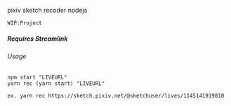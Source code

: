 pixiv sketch recoder nodejs

    WIP:Project

#####   Requires Streamlink

###### Usage
    npm start "LIVEURL"
    yarn rec (yarn start) "LIVEURL"

    ex. yarn rec https://sketch.pixiv.net/@sketchuser/lives/1145141919810
